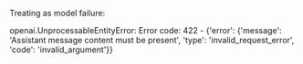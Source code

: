 Treating as model failure:

openai.UnprocessableEntityError: Error code: 422 - {'error': {'message': 'Assistant message content must be present', 'type': 'invalid_request_error', 'code': 'invalid_argument'}}
